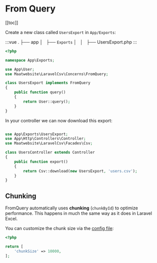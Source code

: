 # From Query

[[toc]]

Create a new class called `UsersExport` in `App/Exports`:

:::vue
.
├── app
│   ├── `Exports` 
│   │   ├── UsersExport.php
:::

```php
<?php

namespace App\Exports;

use App\User;
use Maatwebsite\LaravelCsv\Concerns\FromQuery;

class UsersExport implements FromQuery
{
    public function query()
    {
        return User::query();
    }
}
```

In your controller we can now download this export:

```php

use App\Exports\UsersExport;
use App\Http\Controllers\Controller;
use Maatwebsite\LaravelCsv\Facades\Csv;

class UsersController extends Controller 
{
    public function export() 
    {
        return Csv::download(new UsersExport, 'users.csv');
    }
}
```

## Chunking
FromQuery automatically uses __chunking__ (`chunkById`) to optimize performance. This happens in much the same way as it does in Laravel Excel. 

You can customize the chunk size via the [config file](/csv/1.0/exports/configuration.html#query-chunk-size):

```php
<?php

return [
    'chunkSize' => 10000,
];
```
